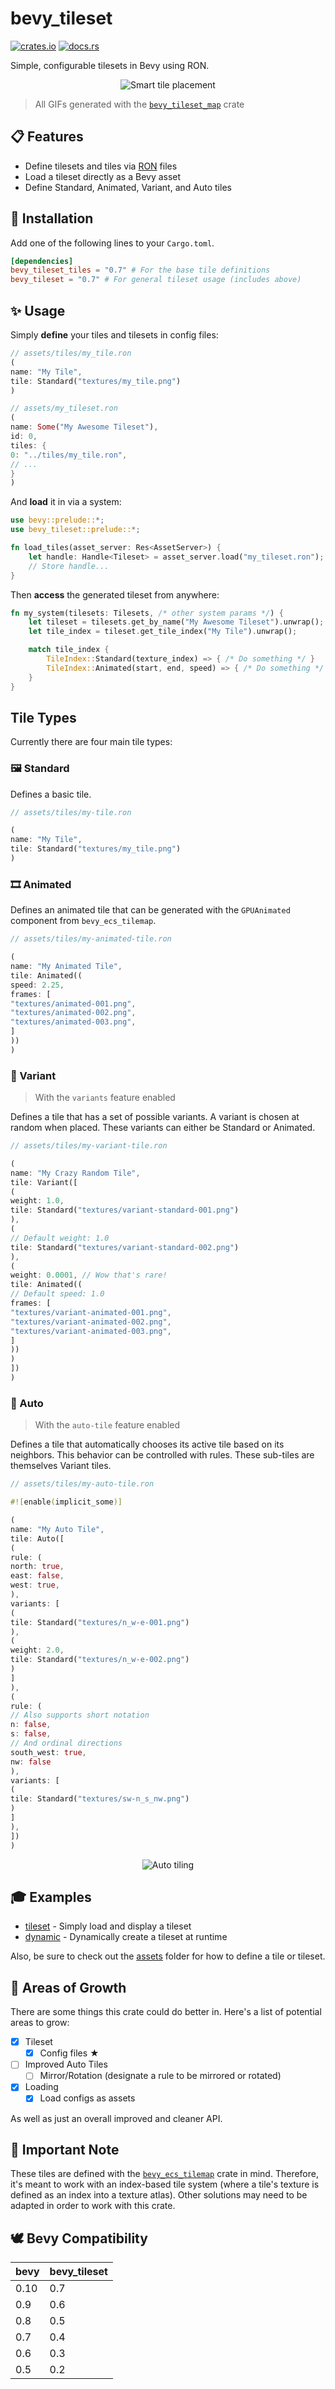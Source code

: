 # bevy_tileset

[![crates.io](https://img.shields.io/crates/v/bevy_tileset?style=flat-square)](https://crates.io/crates/bevy_tileset)
[![docs.rs](https://img.shields.io/docsrs/bevy_tileset?style=flat-square)](https://docs.rs/bevy_tileset)

Simple, configurable tilesets in Bevy using RON.

<p align="center">
	<img alt="Smart tile placement" src="https://raw.githubusercontent.com/MrGVSV/bevy_tileset/b81d2d7483785e5aa58ef0b449482d9d57bca3be/screenshots/tile_placement_demo.gif" />
</p>

> All GIFs generated with the [`bevy_tileset_map`](https://github.com/MrGVSV/bevy_tileset_map) crate

## 📋 Features

* Define tilesets and tiles via [RON](https://github.com/ron-rs/ron) files
* Load a tileset directly as a Bevy asset
* Define Standard, Animated, Variant, and Auto tiles

## 📲 Installation

Add one of the following lines to your `Cargo.toml`.

```toml
[dependencies]
bevy_tileset_tiles = "0.7" # For the base tile definitions
bevy_tileset = "0.7" # For general tileset usage (includes above)
```

## ✨ Usage

Simply **define** your tiles and tilesets in config files:

```rust
// assets/tiles/my_tile.ron
(
name: "My Tile",
tile: Standard("textures/my_tile.png")
)
```

```rust
// assets/my_tileset.ron
(
name: Some("My Awesome Tileset"),
id: 0,
tiles: {
0: "../tiles/my_tile.ron",
// ...
}
)
```

And **load** it in via a system:

```rust
use bevy::prelude::*;
use bevy_tileset::prelude::*;

fn load_tiles(asset_server: Res<AssetServer>) {
    let handle: Handle<Tileset> = asset_server.load("my_tileset.ron");
    // Store handle...
}
```

Then **access** the generated tileset from anywhere:

```rust
fn my_system(tilesets: Tilesets, /* other system params */) {
    let tileset = tilesets.get_by_name("My Awesome Tileset").unwrap();
    let tile_index = tileset.get_tile_index("My Tile").unwrap();

    match tile_index {
        TileIndex::Standard(texture_index) => { /* Do something */ }
        TileIndex::Animated(start, end, speed) => { /* Do something */ }
    }
}
```

## Tile Types

Currently there are four main tile types:

### 🖼 Standard

Defines a basic tile.

```rust
// assets/tiles/my-tile.ron

(
name: "My Tile",
tile: Standard("textures/my_tile.png")
)
```

### 🎞️ Animated

Defines an animated tile that can be generated with the `GPUAnimated` component from `bevy_ecs_tilemap`.

```rust
// assets/tiles/my-animated-tile.ron

(
name: "My Animated Tile",
tile: Animated((
speed: 2.25,
frames: [
"textures/animated-001.png",
"textures/animated-002.png",
"textures/animated-003.png",
]
))
)
```

### 🎲 Variant

> With the `variants` feature enabled

Defines a tile that has a set of possible variants. A variant is chosen at random when placed. These variants can either
be Standard or Animated.

```rust
// assets/tiles/my-variant-tile.ron

(
name: "My Crazy Random Tile",
tile: Variant([
(
weight: 1.0,
tile: Standard("textures/variant-standard-001.png")
),
(
// Default weight: 1.0
tile: Standard("textures/variant-standard-002.png")
),
(
weight: 0.0001, // Wow that's rare!
tile: Animated((
// Default speed: 1.0
frames: [
"textures/variant-animated-001.png",
"textures/variant-animated-002.png",
"textures/variant-animated-003.png",
]
))
)
])
)
```

### 🧠 Auto

> With the `auto-tile` feature enabled

Defines a tile that automatically chooses its active tile based on its neighbors. This behavior can be controlled with
rules. These sub-tiles are themselves Variant tiles.

```rust
// assets/tiles/my-auto-tile.ron

#![enable(implicit_some)]

(
name: "My Auto Tile",
tile: Auto([
(
rule: (
north: true,
east: false,
west: true,
),
variants: [
(
tile: Standard("textures/n_w-e-001.png")
),
(
weight: 2.0,
tile: Standard("textures/n_w-e-002.png")
)
]
),
(
rule: (
// Also supports short notation
n: false,
s: false,
// And ordinal directions
south_west: true,
nw: false
),
variants: [
(
tile: Standard("textures/sw-n_s_nw.png")
)
]
),
])
)
```

<p align="center">
	<img alt="Auto tiling" src="https://github.com/MrGVSV/bevy_tileset/blob/b81d2d7483785e5aa58ef0b449482d9d57bca3be/screenshots/auto_tiling_demo.gif" />
</p>

## 🎓 Examples

* [tileset](examples/tileset.rs) - Simply load and display a tileset
* [dynamic](examples/dynamic.rs) - Dynamically create a tileset at runtime

Also, be sure to check out the [assets](/assets/) folder for how to define a tile or tileset.

## 🌱 Areas of Growth

There are some things this crate could do better in. Here's a list of potential areas to grow:

- [x] Tileset
    - [x] Config files ★
- [ ] Improved Auto Tiles
    - [ ] Mirror/Rotation (designate a rule to be mirrored or rotated)
- [x] Loading
    - [x] Load configs as assets

As well as just an overall improved and cleaner API.

## 🎵 Important Note

These tiles are defined with the [`bevy_ecs_tilemap`](https://github.com/StarArawn/bevy_ecs_tilemap) crate in mind.
Therefore, it's meant to work with an index-based tile system (where a tile's texture is defined as an index into a
texture atlas). Other solutions may need to be adapted in order to work with this crate.

## 🕊 Bevy Compatibility

| bevy | bevy_tileset |
|------|--------------|
| 0.10 | 0.7          |
| 0.9  | 0.6          |
| 0.8  | 0.5          |
| 0.7  | 0.4          |
| 0.6  | 0.3          |
| 0.5  | 0.2          |


